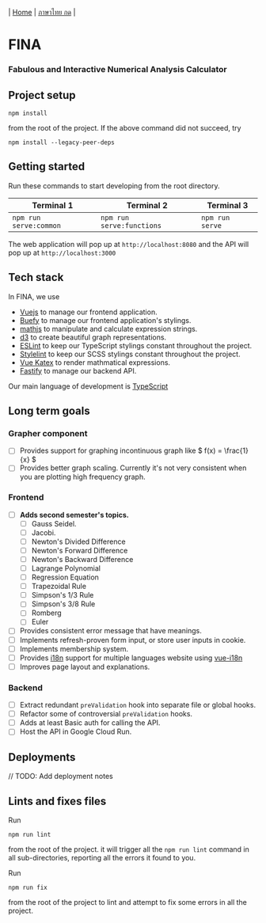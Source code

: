 | [Home](README.md) | [ภาษาไทย กด](docs/README-th.md) |

# FINA
### Fabulous and Interactive Numerical Analysis Calculator

## Project setup
```
npm install
```
from the root of the project. If the above command did not succeed, try
```
npm install --legacy-peer-deps
```

## Getting started
Run these commands to start developing from the root directory.

| Terminal 1                  | Terminal 2                  | Terminal 3      |
| --------------------------- | --------------------------- | --------------- |
| `npm run serve:common`      | `npm run serve:functions`   | `npm run serve` |

The web application will pop up at `http://localhost:8080` and the API will pop up at `http://localhost:3000`

## Tech stack
In FINA, we use
- [Vuejs](https://vuejs.org/) to manage our frontend application.
- [Buefy](https://buefy.org/) to manage our frontend application's stylings.
- [mathjs](https://mathjs.org/) to manipulate and calculate expression strings.
- [d3](https://d3js.org/) to create beautiful graph representations.
- [ESLint](https://eslint.org/) to keep our TypeScript stylings constant throughout the project.
- [Stylelint](https://stylelint.io/) to keep our SCSS stylings constant throughout the project.
- [Vue Katex](https://github.com/lucpotage/vue-katex#readme) to render mathmatical expressions.
- [Fastify](https://fastify.io/) to manage our backend API.

Our main language of development is [TypeScript](https://www.typescriptlang.org/)

## Long term goals

### Grapher component
- [ ] Provides support for graphing incontinuous graph like $ f(x) = \frac{1}{x} $
- [ ] Provides better graph scaling. Currently it's not very consistent when you are plotting high frequency graph.

### Frontend
- [ ] **Adds second semester's topics.**
  - [ ] Gauss Seidel.
  - [ ] Jacobi.
  - [ ] Newton's Divided Difference
  - [ ] Newton's Forward Difference
  - [ ] Newton's Backward Difference
  - [ ] Lagrange Polynomial
  - [ ] Regression Equation
  - [ ] Trapezoidal Rule
  - [ ] Simpson's 1/3 Rule
  - [ ] Simpson's 3/8 Rule
  - [ ] Romberg
  - [ ] Euler
- [ ] Provides consistent error message that have meanings.
- [ ] Implements refresh-proven form input, or store user inputs in cookie.
- [ ] Implements membership system.
- [ ] Provides [i18n](https://en.wikipedia.org/wiki/Internationalization_and_localization) support for multiple languages website using [vue-i18n](https://kazupon.github.io/vue-i18n/)
- [ ] Improves page layout and explanations.

### Backend
- [ ] Extract redundant `preValidation` hook into separate file or global hooks.
- [ ] Refactor some of controversial `preValidation` hooks.
- [ ] Adds at least Basic auth for calling the API.
- [ ] Host the API in Google Cloud Run.

## Deployments
// TODO: Add deployment notes

## Lints and fixes files
Run
```
npm run lint
```
from the root of the project. it will trigger all the `npm run lint` command in all sub-directories, reporting all the errors it found to you.

Run
```
npm run fix
```
from the root of the project to lint and attempt to fix some errors in all the project.
